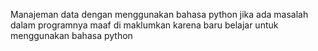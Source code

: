 
Manajeman data dengan menggunakan bahasa python jika ada masalah dalam programnya maaf di maklumkan karena baru belajar untuk menggunakan bahasa python
